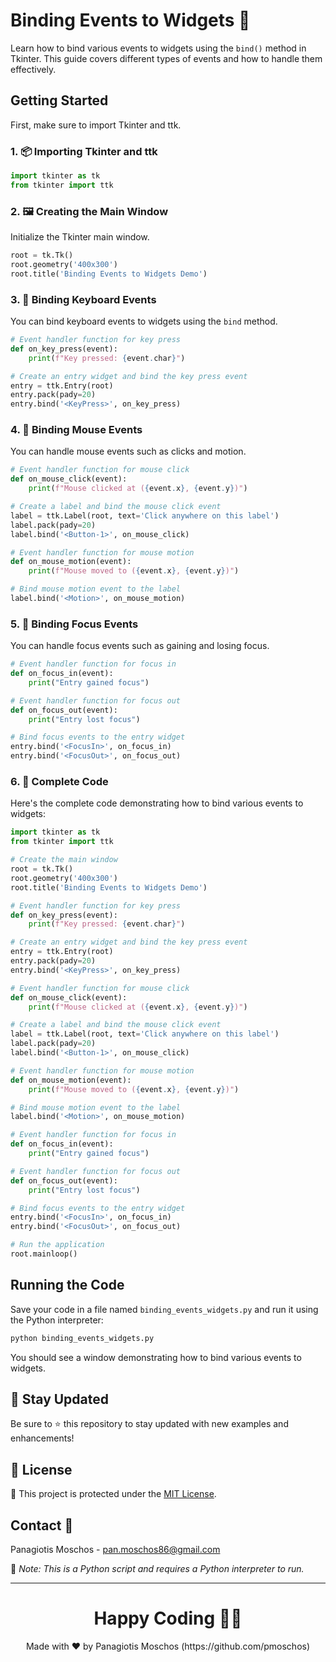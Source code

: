 # Binding Events to Widgets 🔗

Learn how to bind various events to widgets using the `bind()` method in Tkinter. This guide covers different types of events and how to handle them effectively.

## Getting Started

First, make sure to import Tkinter and ttk.

### 1. 📦 **Importing Tkinter and ttk**

```python
import tkinter as tk
from tkinter import ttk
```

### 2. 🖼️ **Creating the Main Window**

Initialize the Tkinter main window.

```python
root = tk.Tk()
root.geometry('400x300')
root.title('Binding Events to Widgets Demo')
```

### 3. 🔗 **Binding Keyboard Events**

You can bind keyboard events to widgets using the `bind` method.

```python
# Event handler function for key press
def on_key_press(event):
    print(f"Key pressed: {event.char}")

# Create an entry widget and bind the key press event
entry = ttk.Entry(root)
entry.pack(pady=20)
entry.bind('<KeyPress>', on_key_press)
```

### 4. 🔗 **Binding Mouse Events**

You can handle mouse events such as clicks and motion.

```python
# Event handler function for mouse click
def on_mouse_click(event):
    print(f"Mouse clicked at ({event.x}, {event.y})")

# Create a label and bind the mouse click event
label = ttk.Label(root, text='Click anywhere on this label')
label.pack(pady=20)
label.bind('<Button-1>', on_mouse_click)

# Event handler function for mouse motion
def on_mouse_motion(event):
    print(f"Mouse moved to ({event.x}, {event.y})")

# Bind mouse motion event to the label
label.bind('<Motion>', on_mouse_motion)
```

### 5. 🔗 **Binding Focus Events**

You can handle focus events such as gaining and losing focus.

```python
# Event handler function for focus in
def on_focus_in(event):
    print("Entry gained focus")

# Event handler function for focus out
def on_focus_out(event):
    print("Entry lost focus")

# Bind focus events to the entry widget
entry.bind('<FocusIn>', on_focus_in)
entry.bind('<FocusOut>', on_focus_out)
```

### 6. 📑 **Complete Code**

Here's the complete code demonstrating how to bind various events to widgets:

```python
import tkinter as tk
from tkinter import ttk

# Create the main window
root = tk.Tk()
root.geometry('400x300')
root.title('Binding Events to Widgets Demo')

# Event handler function for key press
def on_key_press(event):
    print(f"Key pressed: {event.char}")

# Create an entry widget and bind the key press event
entry = ttk.Entry(root)
entry.pack(pady=20)
entry.bind('<KeyPress>', on_key_press)

# Event handler function for mouse click
def on_mouse_click(event):
    print(f"Mouse clicked at ({event.x}, {event.y})")

# Create a label and bind the mouse click event
label = ttk.Label(root, text='Click anywhere on this label')
label.pack(pady=20)
label.bind('<Button-1>', on_mouse_click)

# Event handler function for mouse motion
def on_mouse_motion(event):
    print(f"Mouse moved to ({event.x}, {event.y})")

# Bind mouse motion event to the label
label.bind('<Motion>', on_mouse_motion)

# Event handler function for focus in
def on_focus_in(event):
    print("Entry gained focus")

# Event handler function for focus out
def on_focus_out(event):
    print("Entry lost focus")

# Bind focus events to the entry widget
entry.bind('<FocusIn>', on_focus_in)
entry.bind('<FocusOut>', on_focus_out)

# Run the application
root.mainloop()
```

## Running the Code

Save your code in a file named `binding_events_widgets.py` and run it using the Python interpreter:

```sh
python binding_events_widgets.py
```

You should see a window demonstrating how to bind various events to widgets.

## 📢 Stay Updated

Be sure to ⭐ this repository to stay updated with new examples and enhancements!

## 📄 License

🔐 This project is protected under the [MIT License](https://mit-license.org/).

## Contact 📧

Panagiotis Moschos - pan.moschos86@gmail.com

🔗 *Note: This is a Python script and requires a Python interpreter to run.*

---

<h1 align=center>Happy Coding 👨‍💻 </h1>

<p align="center">
  Made with ❤️ by Panagiotis Moschos (https://github.com/pmoschos)
</p>

